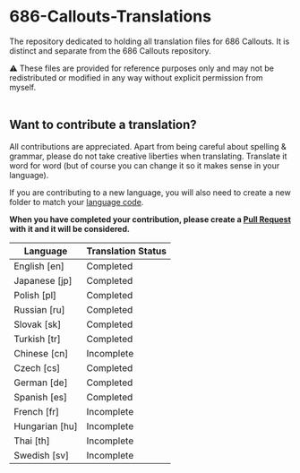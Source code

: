 # 686-Callouts-Translations
The repository dedicated to holding all translation files for 686 Callouts. It is distinct and separate from the 686 Callouts repository.

:warning: These files are provided for reference purposes only and may not be redistributed or modified in any way without explicit permission from myself.<br><br>

## Want to contribute a translation?
All contributions are appreciated. Apart from being careful about spelling & grammar, please do not take creative liberties when translating. Translate it word for word (but of course you can change it so it makes sense in your language).

If you are contributing to a new language, you will also need to create a new folder to match your [language code](http://www.lingoes.net/en/translator/langcode.htm).

**When you have completed your contribution, please create a [Pull Request](https://docs.github.com/en/pull-requests/collaborating-with-pull-requests/proposing-changes-to-your-work-with-pull-requests/creating-a-pull-request) with it and it will be considered.**

| Language    | Translation Status |
| -------- | ------- |
| English [en] | Completed    |
| Japanese [jp] | Completed    |
| Polish [pl] | Completed    |
| Russian [ru] | Completed    |
| Slovak [sk] | Completed    |
| Turkish [tr] | Completed    |
| Chinese [cn]  | Incomplete    |
| Czech [cs] | Completed    |
| German [de]  | Completed    |
| Spanish [es] | Completed    |
| French [fr]  | Incomplete    |
| Hungarian [hu] | Incomplete    |
| Thai [th]  | Incomplete    |
| Swedish [sv]  | Incomplete    |
